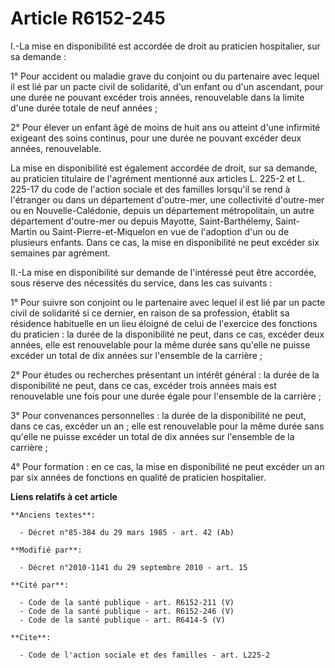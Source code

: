 # Article R6152-245

I.-La mise en disponibilité est accordée de droit au praticien hospitalier, sur sa demande : 

1° Pour accident ou maladie grave du conjoint ou du partenaire avec lequel il est lié par un pacte civil de solidarité, d'un
enfant ou d'un ascendant, pour une durée ne pouvant excéder trois années, renouvelable dans la limite d'une durée totale de
neuf années ; 

2° Pour élever un enfant âgé de moins de huit ans ou atteint d'une infirmité exigeant des soins continus, pour une durée ne
pouvant excéder deux années, renouvelable. 

La mise en disponibilité est également accordée de droit, sur sa demande, au praticien titulaire de l'agrément mentionné aux
articles L. 225-2 et L. 225-17 du code de l'action sociale et des familles
lorsqu'il se rend à l'étranger ou dans un département d'outre-mer, une collectivité d'outre-mer ou en Nouvelle-Calédonie,
depuis un département métropolitain, un autre département d'outre-mer ou depuis Mayotte, Saint-Barthélemy, Saint-Martin ou
Saint-Pierre-et-Miquelon en vue de l'adoption d'un ou de plusieurs enfants. Dans ce cas, la mise en disponibilité ne peut
excéder six semaines par agrément. 

II.-La mise en disponibilité sur demande de l'intéressé peut être accordée, sous réserve des nécessités du service, dans les
cas suivants : 

1° Pour suivre son conjoint ou le partenaire avec lequel il est lié par un pacte civil de solidarité si ce dernier, en raison
de sa profession, établit sa résidence habituelle en un lieu éloigné de celui de l'exercice des fonctions du praticien : la
durée de la disponibilité ne peut, dans ce cas, excéder deux années, elle est renouvelable pour la même durée sans qu'elle ne
puisse excéder un total de dix années sur l'ensemble de la carrière ; 

2° Pour études ou recherches présentant un intérêt général : la durée de la disponibilité ne peut, dans ce cas, excéder trois
années mais est renouvelable une fois pour une durée égale pour l'ensemble de la carrière ; 

3° Pour convenances personnelles : la durée de la disponibilité ne peut, dans ce cas, excéder un an ; elle est renouvelable
pour la même durée sans qu'elle ne puisse excéder un total de dix années sur l'ensemble de la carrière ; 

4° Pour formation : en ce cas, la mise en disponibilité ne peut excéder un an par six années de fonctions en qualité de
praticien hospitalier.

**Liens relatifs à cet article**

	**Anciens textes**:

	  - Décret n°85-384 du 29 mars 1985 - art. 42 (Ab)

	**Modifié par**:

	  - Décret n°2010-1141 du 29 septembre 2010 - art. 15

	**Cité par**:

	  - Code de la santé publique - art. R6152-211 (V)
	  - Code de la santé publique - art. R6152-246 (V)
	  - Code de la santé publique - art. R6414-5 (V)

	**Cite**:

	  - Code de l'action sociale et des familles - art. L225-2
